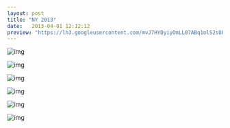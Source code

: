 ```yaml
---
layout: post
title: "NY 2013"
date:   2013-04-01 12:12:12
preview: "https://lh3.googleusercontent.com/mvJ7HYDyiyOmLL07ABq1olS2sUFkCFBd-oFezTtCil-edITGjbEk4ga9AhLv4S7ULfhq-BikyAP3_D_Mh86GMz3_0abAIY_W7HMhOz2HlepxwPJ3QC1S7WwxPNCg1P_E6Ptit_gnbcG4tleObwEcnAjs103u32g5mBuYty_xRtlloHnrSGbFnHoqO_TpTz1FNfiY7kgBIgobHrFwjchZzV5Scu5TtqIlilk0NI-NhetNMRIOGy7Q-PrqG3ddkKUtJcb3F3KZrW36abc8-OHdKpsafQqM3gdWYFv4sJ6di5fS7PwvLaFsahomwizpTHOfZlnoBWrMUKbhxdpsmZuLfR5cTutlnx0acMWB26yuubgmJs9ttEfZDIOBT9jE8xRWG6911arosJsQPd2kEhyE0bjGQ_ex1y6Onvyw1HHu5Ui8c9LjnpSXpEby7ZoTb_H8WP2DUZ9bIiIQRaKsgFF95hAmy8fVPcxEhZR6fS4SaVKpRboqCyFiYzTHenOd9o256z9HUh3WC6gUeglM6ydaBy7W6iTbaIBnSAxL55K-tSqR5oMTHhwOiHe9EX2lbi8xsJKPXmTNSA8s1q7ww90xpBfdUth4qq1Ju2hyBPN-8KtZGcTkGzmaeDx_iT_4a6dWpU7FXAyWF4iTA6O9SGL604OY=w2256-h1692-no"
---
```



![img](https://lh3.googleusercontent.com/mvJ7HYDyiyOmLL07ABq1olS2sUFkCFBd-oFezTtCil-edITGjbEk4ga9AhLv4S7ULfhq-BikyAP3_D_Mh86GMz3_0abAIY_W7HMhOz2HlepxwPJ3QC1S7WwxPNCg1P_E6Ptit_gnbcG4tleObwEcnAjs103u32g5mBuYty_xRtlloHnrSGbFnHoqO_TpTz1FNfiY7kgBIgobHrFwjchZzV5Scu5TtqIlilk0NI-NhetNMRIOGy7Q-PrqG3ddkKUtJcb3F3KZrW36abc8-OHdKpsafQqM3gdWYFv4sJ6di5fS7PwvLaFsahomwizpTHOfZlnoBWrMUKbhxdpsmZuLfR5cTutlnx0acMWB26yuubgmJs9ttEfZDIOBT9jE8xRWG6911arosJsQPd2kEhyE0bjGQ_ex1y6Onvyw1HHu5Ui8c9LjnpSXpEby7ZoTb_H8WP2DUZ9bIiIQRaKsgFF95hAmy8fVPcxEhZR6fS4SaVKpRboqCyFiYzTHenOd9o256z9HUh3WC6gUeglM6ydaBy7W6iTbaIBnSAxL55K-tSqR5oMTHhwOiHe9EX2lbi8xsJKPXmTNSA8s1q7ww90xpBfdUth4qq1Ju2hyBPN-8KtZGcTkGzmaeDx_iT_4a6dWpU7FXAyWF4iTA6O9SGL604OY=w2256-h1692-no)

![img](https://lh3.googleusercontent.com/XvrntNV47Cf5Xv27_XTFKdJR-BKqx_-ch7Fimw8vL7Zti10hTg7REgmm5WOs5Ujm5gO4OtMb-cgDWdL7gpOIHd4zwNpq_1V4x7T5OEJM97YyWEUp0mLJlic1lRDYvNre6FvpDZJSu2I-0WtJwOXARzsOeIZBEpA_jiKmYk8Hw7CSrCMnh0xO1xkZNXuZXCN58AsFNaUrpS1piVLdOXo360mLbZrC75Tba3rj3ODgfX86TbHMsTJq9Oz3lXv3m5srJKHrBpA0OFn73YIcslJAQToDtZjBIbJd-bVYRzyctfgUtWwWDDQe4iJ_LBT5DpSSM_TWYwI01xk6Y9f-YAY0DaFzYCItth3zgYI71S9-IxM9_n_qp8y-vXVHujAW0PLC61WrjL0Lt-7HReXe8AGvtypecKWt9wDlRQFf4tHRMTXp5r2fGAVEjhxR9noTDf2oeVcq95szGuNHT3qrYaCnWLIs9F9orHqpbhBTEs6oCxC0KPU1aJk2nrZ0adJ_rFC7GI_5vOg1-EdtKEtDdy06c21nAgRFQruOYLkNRJTQUv5ZwrgS8lWijBntUjwxoNb4MvY5XdHNnujKEMnLZoYOv4Qj9cs-K1IBnorzmH8G2nToLQ3CQdIKJv93VDiTwFgCy66a_AI9yAbX0cYO7g5kzOC5=w2256-h1692-no)

![img](https://lh3.googleusercontent.com/ymsNAEO7fzzEAH6GSMSlWcpwxehNu60YEnLy_sU8Y2j9ebxfpPspTt7sF9UioSjIYIvzw5hCC_BqipRUF9B9p8Lm8ft_4tKXXxooRWvpa6k1vwSXmrLYef7haJmqTbdKlWXsHf6dmBvJUXYZydLqYFBtvJV27GcHGApP9rOqeEYCHU4WAyNv_aa-FuRPVH2JmxTMVDiM6YcQ5P4oK34s0tRu4lxN64cuPpp5MCBmE2sADW4G2clOgcOCNEx933MZ75Ir95rAxEGAu6mHdF71Pr3pcYxRCRTngcxIY74aB6N1dMlOQR5Ps8qOCzXTKdcBEzEDcQHBYZC9u0FmL6PMWpCK9io_GMsx6l-KK7wo1DpwxRNxZGlXH7b0YXrePlutcVr3ONAFtQOXiTgQmnLp9rWEZCYsk0HC7So-xCGvHfSFeVjXHhZUcehe1wsZ1feVUl8nA2oQe3_SJdhSsW_LUzPrP95GsjmOYe3HcjjPSzljycnVP0GAKOdMBp2-SX_mCYqWpqf272CIZIsnTKOOaqb-Xa_f4vC3L0rPLD6IFZD31ExKZ9mnmzPFk53MGkeZz0xO9ylHILknZZItZSu6RkJ--OAeu8hZ7qpPkUL09AiuZtHjAUgLLDEmCB29GIr9VA7BVnrubY2s_9pSYf5Xk8vJ=w2256-h1692-no)

![img](https://lh3.googleusercontent.com/j5d-ZQGImpFRdbGL1mkxWNtphrBvji7ME7-G-vx8Q5DXwyo_XCfKes5pp6AN1hAsTmuVIe_6a2szVfExX-bOxLmNwZFJ-H8WeZKbSCs2kWWf_kbzmGkjWvyts2G1d97Bl3fRqsmiqJRj577g87iZjMY8H6CkDu7G6gatOhGrEz6Z3u80PDi8uB9yx2Dpupmwuf6ujRP5FMW-XcJKzhOobHxp-Cyjgr6W_k8_SM6Fz5tahiQwTexiM-xDhumL7HZjRLv97G0DYx6f-9iz7Ghk6CNBTlRAI0fwhvFxZ81UcAtFyOLGgpEEXEs-DY6w7jljhDsBHTSIGPtTKri7Na0aXCx8Eek-HtX4Jr0N1ceDkQqOyznn4jXgYNadydKmNbSE985rDFGXVYfibyYQmpZZC55j0uIQ6SR4r4fWkPukQmaLu6V5vNNPzzaevJdsV9CafgFBqVz9odSvfdWu2QFK-r-01CsSqkCq_EkCFJL9Ezfz_BcRMLjzymWm-BSpiWSXM_vDwmxEiFndTdWmJeLbFmWDsIgCAVRQ4yalRoiapl3v71HaEfTXh1LLoMLz3wJcJCymKBqu6V2esPTQgarjfRqLTxBABtO_lHGUj7a4RY_cqf_eSp9L2vbtmwQkAocEAssv1TLYSetURWTCD_Z8sTK1=w2256-h1692-no)

![img](https://lh3.googleusercontent.com/YI8MRu-PjHSif6NXNA7NyvRj0WMNftQm95J0FiLCYmj5nDQOIXmiG8O913GSPdt9ro7RIcmn9D6bBZxDY1H7Jkq1wbXmokgUeolyJoekWaLQE_nXceGEv-JdnUCBBsfWH6RKDbILajE7snpRhBmwx3A-KOXQSIXwuVQ2_olehec9BfNY_wvFqnCwLWt-8HhzKAWHjK6DfzhG20A_SSyNwWsFB0w6Jumkc0NOp0HRRfU3_83XVCxaprz7Kam9gu96tc52u8wvKBvHy3vTucsL4EwJO9QgXMZBsirfiBwU5QFep4IN-U5ZxQF1fizILXMGcVut1-oBA99J_fe5uBj0gyuAmyJM84SaKeOqIeJAavj8BGy6uFAE42oG86vQcC9RNLqbSll3N2CRyzVDJFHveYQFSt3-Bmz9TKykY-3ewmKGW6kHwGRGhzAkD386vIuUwoMLFz90P_GVyj0ZfSHzJpZVpAA2qHUFzIMUasoPlZcD7F9FRy92ZcZ1zlM-csS_pYd4aYllYbSCAOI1QpVQj3pMzuOefBd976nGcoweAI_0kDT7Oq3ReK7b2GdzkC3jp_GHIF04ME-uziHfWIYDbvxKbfPB6-I81NKOiDPkg55riIjOGxGTTspFfSDe6DDY6aflSBaAs2ZdhLx5UW1mt0kO=w1270-h1692-no)

![img](https://lh3.googleusercontent.com/N8wVWMpCS76KsshigALlhGaNZoTu3HrUKcA9AWNgpvCAOpiA0_9e5ZbHYl4fFsz2tHygE9izybSaWEMtwLlYLG9wus27iaylhXubYyzInvG_SUB6Es7KSavxQJpBBXlNWupBnsj6-rynpZIbbeyPbHTL4AofolTL06CoQpopzwULok6zOZg2PRt1thQeyHWmnPZz2hlW2r-MZjSojRIWTwzOvFeaBN3_S5Zb4pDXBA6FqA57AVMikEKnukDzi5m2kHZjUVLPnLq1vtbjy-_8sP0CqdroizswFgJuHXb0U7P5YEPJuEv1_EdMhRvXeHx-NMLr3GtKj_yl0XdKCSXUGM95s_yKJuoOHiUkgsh4V4nBWTME544QxOviSjxCsCvAnVjZEjCt3QoUUIuzKrabU775T4WmLhE-81DNos3nLIzxNCNqBA6iphO-zXu7M5EAq6iKE30w_U0j6FgrzXnWYinlrEo7LyQW6EzvB6q40WXHYd1Tjfo3n_rawu26ZHS3cabhEJ2Eu3Qs9NEnCkDnhRH9cxR7q9uzx8fnNaeor941qNkQ2ye9RMBTNtEXp-U-ao50Cij-qeuifn1_doBScFHSVt756QNT0lDk9ll6pGC_nVRk8JeX3An5hw-G9gu1VQXxyrcOR-sAkJLppWl6Zouj=w2256-h1692-no)
